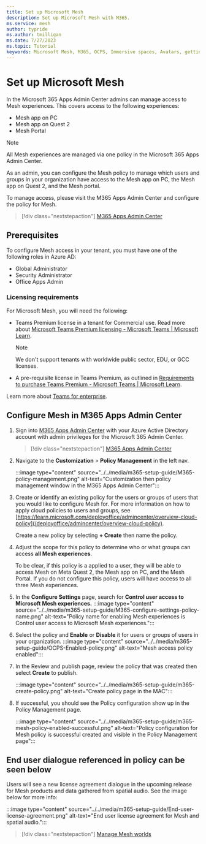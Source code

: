 ```yaml
---
title: Set up Microsoft Mesh
description: Set up Microsoft Mesh with M365.
ms.service: mesh
author: typride
ms.author: tmilligan
ms.date: 7/27/2023
ms.topic: Tutorial
keywords: Microsoft Mesh, M365, OCPS, Immersive spaces, Avatars, getting started, documentation, features
---
```


# Set up Microsoft Mesh

In the Microsoft 365 Apps Admin Center admins can manage access to Mesh experiences. This covers access to the following experiences:

- Mesh app on PC
- Mesh app on Quest 2
- Mesh Portal

> [!NOTE]
> All Mesh experiences are managed via one policy in the Microsoft 365 Apps Admin Center.
>
> As an admin, you can configure the Mesh policy to manage which users and groups in your organization have access to the Mesh app on PC, the Mesh app on Quest 2, and the Mesh portal. 

To manage access, please visit the M365 Apps Admin Center and configure the policy for Mesh.

   > [!div class="nextstepaction"]
   > [M365 Apps Admin Center](https://config.office.com/officeSettings/)

## Prerequisites

To configure Mesh access in your tenant, you must have one of the following roles in Azure AD:

- Global Administrator
- Security Administrator
- Office Apps Admin

### Licensing requirements

For Microsoft Mesh, you will need the following:

- Teams Premium license in a tenant for Commercial use. Read more about [Microsoft Teams Premium licensing - Microsoft Teams | Microsoft Learn](/microsoftteams/teams-add-on-licensing/licensing-enhance-teams).

    > [!NOTE]
    > We don't support tenants with worldwide public sector, EDU, or GCC licenses.

- A pre-requisite license in Teams Premium, as outlined in [Requirements to purchase Teams Premium - Microsoft Teams | Microsoft Learn](/microsoftteams/teams-add-on-licensing/licensing-enhance-teams#what-are-the-requirements-to-purchase-teams-premium).

Learn more about [Teams for enterprise](https://www.microsoft.com/microsoft-teams/enterprise#pricing).

## Configure Mesh in M365 Apps Admin Center

1. Sign into [M365 Apps Admin Center](https://config.office.com/officeSettings/) with your Azure Active Directory account with admin privileges for the Microsoft 365 Admin Center.
    > [!div class="nextstepaction"]
   > [M365 Apps Admin Center](https://config.office.com/officeSettings/)

1. Navigate to the **Customization** > **Policy Management** in the left nav.

    :::image type="content" source="../../media/m365-setup-guide/M365-policy-management.png" alt-text="Customization then policy management window in the M365 Apps Admin Center":::

1. Create or identify an existing policy for the users or groups of users that you would like to configure Mesh for. For more information on how to apply cloud policies to users and groups, see [https://learn.microsoft.com/deployoffice/admincenter/overview-cloud-policy](/deployoffice/admincenter/overview-cloud-policy).

    Create a new policy by selecting **+ Create** then name the policy.
1. Adjust the scope for this policy to determine who or what groups can access **all Mesh experiences**.

    To be clear, if this policy is a applied to a user, they will be able to access Mesh on Meta Quest 2, the Mesh app on PC, and the Mesh Portal. If you do not configure this policy, users will have access to all three Mesh experiences. 

1. In the **Configure Settings** page, search for **Control user access to Microsoft Mesh experiences.** 
    :::image type="content" source="../../media/m365-setup-guide/M365-configure-settings-policy-name.png" alt-text="Policy name for enabling Mesh experiences is Control user access to Microsoft Mesh experiences.":::

1. Select the policy and **Enable** or **Disable** it for users or groups of users in your organization.
    :::image type="content" source="../../media/m365-setup-guide/OCPS-Enabled-policy.png" alt-text="Mesh access policy enabled":::
1. In the Review and publish page, review the policy that was created then select **Create** to publish.

    :::image type="content" source="../../media/m365-setup-guide/m365-create-policy.png" alt-text="Create policy page in the MAC":::
1. If successful, you should see the Policy configuration show up in the Policy Management page.

    :::image type="content" source="../../media/m365-setup-guide/m365-mesh-policy-enabled-successful.png" alt-text="Policy configuration for Mesh policy is successful created and visible in the Policy Management page":::


## End user dialogue referenced in policy can be seen below

Users will see a new license agreement dialogue in the upcoming release for Mesh products and data gathered from spatial audio. See the image below for more info:

:::image type="content" source="../../media/m365-setup-guide/End-user-license-agreement.png" alt-text="End user license agreement for Mesh and spatial audio.":::

   > [!div class="nextstepaction"]
   > [Manage Mesh worlds](manage-mesh-worlds.md)
